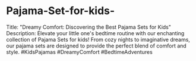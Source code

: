# Pajama-Set-for-kids-
Title: "Dreamy Comfort: Discovering the Best Pajama Sets for Kids" Description:  Elevate your little one's bedtime routine with our enchanting collection of Pajama Sets for kids! From cozy nights to imaginative dreams, our pajama sets are designed to provide the perfect blend of comfort and style. #KidsPajamas #DreamyComfort #BedtimeAdventures
